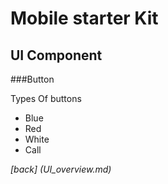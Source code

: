 Mobile starter Kit
================================

UI Component
--------------------------------


###Button		


Types Of buttons
* Blue
* Red
* White
* Call

	
*[back] (UI_overview.md)*  
